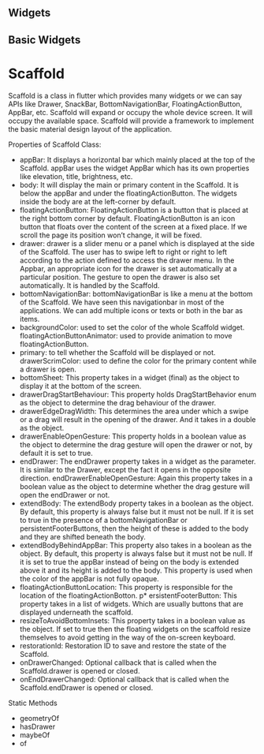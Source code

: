 
## Widgets

## Basic Widgets
# Scaffold

Scaffold is a class in flutter which provides many widgets or we can say APIs like Drawer, SnackBar, BottomNavigationBar, FloatingActionButton, AppBar, etc. Scaffold will expand or occupy the whole device screen. It will occupy the available space. Scaffold will provide a framework to implement the basic material design layout of the application. 

Properties of Scaffold Class: 

* appBar: It displays a horizontal bar which mainly placed at the top of the Scaffold. appBar uses the widget AppBar which has its own properties like elevation, title, brightness, etc. 
* body: It will display the main or primary content in the Scaffold. It is below the appBar and under the floatingActionButton. The widgets inside the body are at the left-corner by default.
* floatingActionButton: FloatingActionButton is a button that is placed at the right bottom corner by default. FloatingActionButton is an icon button that floats over the content of the screen at a fixed place. If we scroll the page its position won’t change, it will be fixed.
* drawer: drawer is a slider menu or a panel which is displayed at the side of the Scaffold. The user has to swipe left to right or right to left according to the action defined to access the drawer menu. In the Appbar, an appropriate icon for the drawer is set automatically at a particular position. The gesture to open the drawer is also set automatically. It is handled by the Scaffold. 
* bottomNavigationBar: bottomNavigationBar is like a menu at the bottom of the Scaffold. We have seen this navigationbar in most of the applications. We can add multiple icons or texts or both in the bar as items. 
* backgroundColor: used to set the color of the whole Scaffold widget.
floatingActionButtonAnimator: used to provide animation to move floatingActionButton.
* primary: to tell whether the Scaffold will be displayed or not.
drawerScrimColor: used to define the color for the primary content while a drawer is open.
* bottomSheet: This property takes in a widget  (final) as the object to display it at the bottom of the screen.
* drawerDragStartBehaviour: This property holds DragStartBehavior enum as the object to determine the drag behaviour of the drawer.
* drawerEdgeDragWidth: This determines the area under which a swipe or a drag will result in the opening of the drawer. And it takes in a double as the object.
* drawerEnableOpenGesture: This property holds in a boolean value as the object to determine the drag gesture will open the drawer or not, by default it is set to true.
* endDrawer: The endDrawer property takes in a widget as the parameter. It is similar to the Drawer, except the fact it opens in the opposite direction.
endDrawerEnableOpenGesture: Again this property takes in a boolean value as the object to determine whether the drag gesture will open the endDrawer or not.
* extendBody: The extendBody property takes in a boolean as the object. By default, this property is always false but it must not be null. If it is set to true in the presence of a bottomNavigationBar or persistentFooterButtons, then the height of these is added to the body and they are shifted beneath the body.
* extendBodyBehindAppBar:  This property also takes in a boolean as the object. By default, this property is always false but it must not be null. If it is set to true the appBar instead of being on the body is extended above it and its height is added to the body. This property is used when the color of the appBar is not fully opaque.
* floatingActionButtonLocation: This property is responsible for the location of the floatingActionBotton.
p* ersistentFooterButton: This property takes in a list of widgets. Which are usually buttons that are displayed underneath the scaffold.
* resizeToAvoidBottomInsets: This property takes in a boolean value as the object. If set to true then the floating widgets on the scaffold resize themselves to avoid getting in the way of the on-screen keyboard.
* restorationId: Restoration ID to save and restore the state of the Scaffold.
* onDrawerChanged: Optional callback that is called when the Scaffold.drawer is opened or closed.
* onEndDrawerChanged: Optional callback that is called when the Scaffold.endDrawer is opened or closed.

Static Methods

* geometryOf
* hasDrawer
* maybeOf
* of